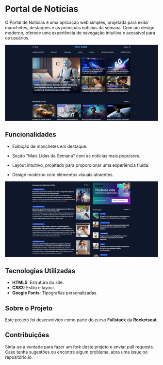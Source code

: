 # Portal de Notícias

O Portal de Notícias é uma aplicação web simples, projetada para exibir manchetes, destaques e as principais notícias da semana. Com um design moderno, oferece uma experiência de navegação intuitiva e acessível para os usuários.

<img src="/assets/images/image-1.png" width="650px" height="auto">

## Funcionalidades

- Exibição de manchetes em destaque.

- Seção "Mais Lidas da Semana" com as notícias mais populares.

- Layout intuitivo, projetado para proporcionar uma experiência fluida.

- Design moderno com elementos visuais atraentes.

<img src="/assets/images/image-2.png" width="650px" height="auto">

## Tecnologias Utilizadas
- **HTML5**: Estrutura do site.
- **CSS3**: Estilo e layout.
- **Google Fonts**: Tipografias personalizadas.

## Sobre o Projeto
Este projeto foi desenvolvido como parte do curso **Fullstack** da **Rocketseat**.

## Contribuições
Sinta-se à vontade para fazer um fork deste projeto e enviar pull requests. Caso tenha sugestões ou encontre algum problema, abra uma issue no repositório.io.
